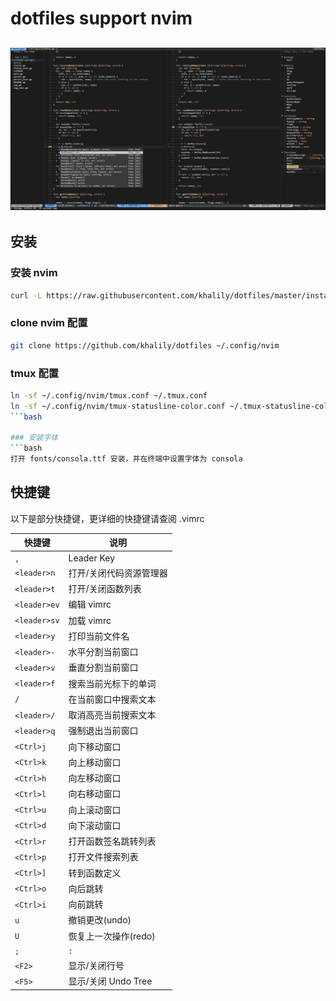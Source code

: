 

dotfiles support nvim
========
![](screenshots/vim.jpg)
--------

## 安装


 ### 安装 nvim
 ```bash
 curl -L https://raw.githubusercontent.com/khalily/dotfiles/master/install.sh | bash
 ```

 ### clone nvim 配置
 ```bash
 git clone https://github.com/khalily/dotfiles ~/.config/nvim
 ```

 ### tmux 配置
 ```bash
 ln -sf ~/.config/nvim/tmux.conf ~/.tmux.conf
 ln -sf ~/.config/nvim/tmux-statusline-color.conf ~/.tmux-statusline-color.conf
 ```bash

 ### 安装字体
 ```bash
 打开 fonts/consola.ttf 安装，并在终端中设置字体为 consola
 ```	 

## 快捷键

以下是部分快捷键，更详细的快捷键请查阅 .vimrc

| 快捷键       | 说明                                 |
| -------      | -----                                |
| `,`          | Leader Key                           |
| `<leader>n`  | 打开/关闭代码资源管理器              |
| `<leader>t`  | 打开/关闭函数列表                    |
| `<leader>ev` | 编辑 vimrc                           |
| `<leader>sv` | 加载 vimrc                           |
| `<leader>y`  | 打印当前文件名                       |
| `<leader>-`  | 水平分割当前窗口                     |
| `<leader>v`  | 垂直分割当前窗口                     |
| `<leader>f`  | 搜索当前光标下的单词                 |
| `/`          | 在当前窗口中搜索文本                 |
| `<leader>/`  | 取消高亮当前搜索文本                 |
| `<leader>q`  | 强制退出当前窗口                     |
| `<Ctrl>j`    | 向下移动窗口                         |
| `<Ctrl>k`    | 向上移动窗口                         |
| `<Ctrl>h`    | 向左移动窗口                         |
| `<Ctrl>l`    | 向右移动窗口                         |
| `<Ctrl>u`    | 向上滚动窗口                         |
| `<Ctrl>d`    | 向下滚动窗口                         |
| `<Ctrl>r`    | 打开函数签名跳转列表                 |
| `<Ctrl>p`    | 打开文件搜索列表                     |
| `<Ctrl>]`    | 转到函数定义                         |
| `<Ctrl>o`    | 向后跳转                             |
| `<Ctrl>i`    | 向前跳转                             |
| `u`          | 撤销更改(undo)                       |
| `U`          | 恢复上一次操作(redo)                 |
| `;`          | `:`                                  |
| `<F2>`       | 显示/关闭行号                        |
| `<F5>`       | 显示/关闭 Undo Tree                  |
